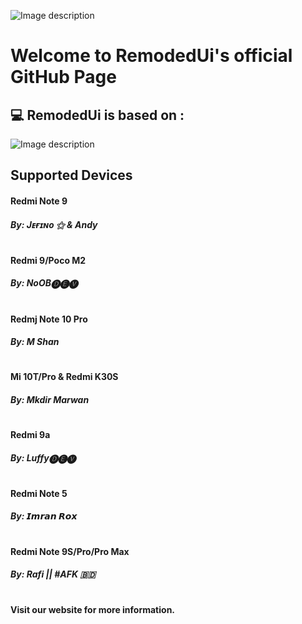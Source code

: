  ![Image description](https://raw.githubusercontent.com/RemodedUi/remodedui.github.io/main/assets/img/portfolio/rui.png)

<h1>Welcome to RemodedUi's official GitHub Page</h1>

  
  ## 💻 RemodedUi is based on :

 ![Image description](https://upload.wikimedia.org/wikipedia/commons/thumb/3/36/New_color_logo_of_MIUI.png/300px-New_color_logo_of_MIUI.png)

   

  ## Supported Devices 

  #### Redmi Note 9 
  ##### By: Jᴇғɪɴᴏ ⚝ & Andy
#
  #### Redmi 9/Poco M2
  ##### By: NoOB🅓🅔🅥
#
  #### Redmj Note 10 Pro 
  ##### By: M Shan
#
  #### Mi 10T/Pro & Redmi K30S
  ##### By: Mkdir Marwan
#
  #### Redmi 9a
  ##### By: Luffy🅓🅔🅥
#
  #### Redmi Note 5
  ##### By: 𝙄𝙢𝙧𝙖𝙣 𝙍𝙤𝙭
#
  #### Redmi Note 9S/Pro/Pro Max
  ##### By: Rafi || #AFK 🇧🇩
#
  #### Visit our website for more information.
